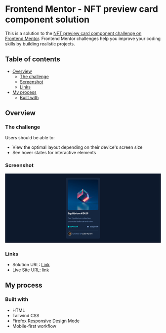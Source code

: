 # Frontend Mentor - NFT preview card component solution

This is a solution to the [NFT preview card component challenge on Frontend Mentor](https://www.frontendmentor.io/challenges/nft-preview-card-component-SbdUL_w0U). Frontend Mentor challenges help you improve your coding skills by building realistic projects. 

## Table of contents

- [Overview](#overview)
  - [The challenge](#the-challenge)
  - [Screenshot](#screenshot)
  - [Links](#links)
- [My process](#my-process)
  - [Built with](#built-with)

## Overview

### The challenge

Users should be able to:

- View the optimal layout depending on their device's screen size
- See hover states for interactive elements

### Screenshot

![](./screenshot.png)

### Links

- Solution URL: [Link](https://github.com/WestSopho/frontend-nft-preview-card-component)
- Live Site URL: [link](https://westsopho.github.io/frontend-nft-preview-card-component)

## My process

### Built with

- HTML
- Tailwind CSS
- Firefox Responsive Design Mode
- Mobile-first workflow
